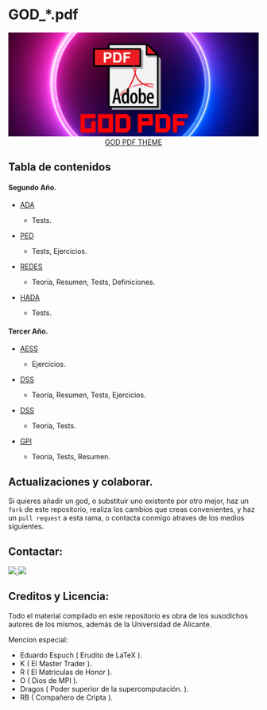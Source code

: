 # GOD_*.pdf
<p align="center">
  <img src="./assets/GODPDF.png"></img>
  <a href="https://www.youtube.com/watch?v=3lTcZL9J5ow"> GOD PDF THEME </a>
<p>

  
## Tabla de contenidos
  
#### Segundo Año.
- [ADA][ADA]
    -   Tests.

- [PED][PED]
    -   Tests, Ejercicios.

- [REDES][REDES]
    -   Teoría, Resumen, Tests, Definiciones.

- [HADA][HADA]
    -   Tests.

#### Tercer Año.
- [AESS][AESS]
    -   Ejercicios.

- [DSS][DSS]
    -   Teoría, Resumen, Tests, Ejercicios.

- [DSS][DSS]
    -   Teoría, Tests.

- [GPI][GPI]
    -   Teoría, Tests, Resumen.

## Actualizaciones y colaborar.
Si quieres añadir un god, o substituir uno existente por otro mejor, haz un `fork` de este repositorio, realiza los cambios que creas convenientes, y haz un `pull request` a esta rama, o contacta conmigo atraves de los medios siguientes.

## Contactar: 

<a href="mailto:frenzoid@pm.me">
    <img src="https://img.shields.io/badge/-frenzoid@pm.me-253163?style=flat-square&logo=protonmail&logoColor=white">
</a>

<a href="https://steamcommunity.com/id/MrFren">
    <img src="https://img.shields.io/badge/-MrFrenzoid-1b2838?style=flat-square&logo=Steam&logoColor=white&link=https://steamcommunity.com/id/MrFren">
</a>

## Creditos y Licencia:
 
Todo el material compilado en este repositorio es obra de los susodichos autores de los mismos, además de la Universidad de Alicante.

Mencion especial:

- Eduardo Espuch  ( Erudito de LaTeX ).
- K ( El Master Trader ).
- R ( El Matriculas de Honor ).
- O ( Dios de MPI ).
- Dragos ( Poder superior de la supercomputación. ).
- RB ( Compañero de Cripta ).


[DSS]: ./GOD_DSS.pdf
[GPI]: ./GOD_GPI.pdf
[PED]: ./GOD_PED.pdf
[ADA]: ./GOD_ADA.pdf
[REDES]:./GOD_REDES.pdf
[HADA]: ./GOD_HADA.pdf
[DSAP]: ./GOD_DSAP.pdf
[AESS]: ./GOD_AESS.pdf
